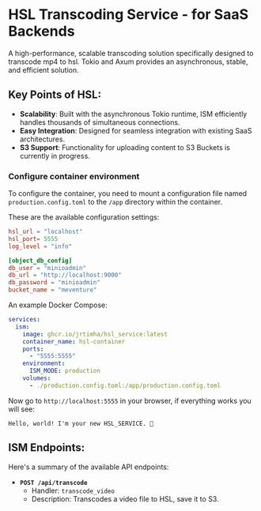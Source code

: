 # HSL Transcoding Service - for SaaS Backends

A high-performance, scalable transcoding solution specifically designed to transcode mp4 to hsl. Tokio and Axum provides an asynchronous, stable, and efficient solution.


## Key Points of HSL:

-   **Scalability**: Built with the asynchronous Tokio runtime, ISM efficiently handles thousands of simultaneous connections.
-   **Easy Integration**: Designed for seamless integration with existing SaaS architectures.
-   **S3 Support**: Functionality for uploading content to S3 Buckets is currently in progress.


### Configure container environment

To configure the container, you need to mount a configuration file named `production.config.toml` to the `/app` directory within the container.

These are the available configuration settings:

```toml
hsl_url = "localhost"
hsl_port= 5555
log_level = "info"

[object_db_config]
db_user = "minioadmin"
db_url = "http://localhost:9000"
db_password = "minioadmin"
bucket_name = "meventure"


```
An example Docker Compose:

```yaml
services:
  ism:
    image: ghcr.io/jrtimha/hsl_service:latest
    container_name: hsl-container
    ports:
      - "5555:5555"
    environment:
      ISM_MODE: production
    volumes:
      - ./production.config.toml:/app/production.config.toml
```

Now go to `http://localhost:5555` in your browser, if everything works you will see: 

```
Hello, world! I'm your new HSL_SERVICE. 🤗
```

## ISM Endpoints:

Here's a summary of the available API endpoints:

*   **`POST /api/transcode`**
    *   Handler: `transcode_video`
    *   Description: Transcodes a video file to HSL, save it to S3.


